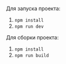 Для запуска проекта:

1. `npm install`
2. `npm run dev`

Для сборки проекта:

1. `npm install`
2. `npm run build`
